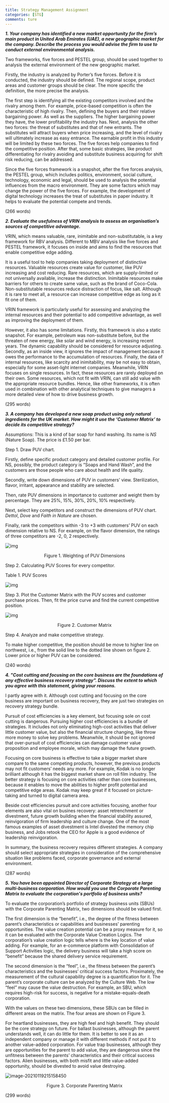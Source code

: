 ```yaml
---
title: Strategy Management Assignment
categories: [STG]
comments: ture
---
```



***1. Your company has identified a new market opportunity for the firm’s main product in United Arab Emirates (UAE), a new geographic market for the company. Describe the process you would advise the firm to use to conduct external environmental analysis.***

Two frameworks, five forces and PESTEL group, should be used together to analysis the external environment of the new geographic market. 

Firstly, the industry is analyzed by Porter’s five forces. Before it is conducted, the industry should be defined. The regional scope, product areas and customer groups should be clear. The more specific the definition, the more precise the analysis. 

The first step is identifying all the existing competitors involved and the rivalry among them. For example, price-based competition is often the characteristic of high rivalry. Then, defining the buyers and their relative bargaining power. As well as the suppliers. The higher bargaining power they have, the lower profitability the industry has. Next, analysis the other two forces: the threat of substitutes and that of new entrants. The substitutes will attract buyers when price increasing, and the level of rivalry will ultimately increase as easy entrance. The earnable profit in this industry will be limited by these two forces. The five forces help companies to find the competitive position. After that, some basic strategies, like product differentiating for rivalry avoiding and substitute business acquiring for shift risk reducing, can be addressed. 

Since the five forces framework is a snapshot, after the five forces analysis, the PESTEL group, which includes politics, environment, social culture, technology, economic and legal, should be used to analysis the potential influences from the macro environment. They are some factors which may change the power of the five forces. For example, the development of digital technology increases the treat of substitutes in paper industry. It helps to evaluate the potential compete and trends.

(266 words)

***2. Evaluate the usefulness of VRIN analysis to assess an organisation’s sources of competitive advantage.***

VRIN, which means valuable, rare, inimitable and non-substitutable, is a key framework for RBV analysis. Different to MBV analysis like five forces and PESTEL framework, it focuses on inside and aims to find the resources that enable competitive edge adding. 

It is a useful tool to help companies taking deployment of distinctive resources. Valuable resources create value for customer, like PUV increasing and cost reducing. Rare resources, which are supply-limited or not universally available, increase the distinction. Inimitable resources make barriers for others to create same value, such as the brand of Coco-Cola. Non-substitutable resources reduce distraction of focus, like salt. Although it is rare to meet all, a resource can increase competitive edge as long as it fit one of them. 

VRIN framework is particularly useful for assessing and analyzing the internal resources and their potential to add competitive advantage, as well as improving the deployment of them. 

However, it also has some limitations. Firstly, this framework is also a static snapshot. For example, petroleum was non-substitute before, but the threaten of new energy, like solar and wind energy, is increasing recent years. The dynamic capability should be considered for resource adjusting. Secondly, as an inside view, it ignores the impact of management because it owes the performance to the accumulation of resources. Finally, the data of internal resources, like scarcity and inimitability, may be not easy to obtain, especially for some asset-light internet companies. Meanwhile, VRIN focuses on single resources. In fact, these resources are rarely deployed on their own. Some resources, which not fit with VRIN, can still add value with the appropriate resource bundles. Hence, like other frameworks, it is often used in combination with other analytical techniques to give managers a more detailed view of how to drive business growth.

(295 words)

***3. A company has developed a new soap product using only natural ingredients for the UK market. How might it use the ‘Customer Matrix’ to decide its competitive strategy?*** 

 

Assumptions: This is a kind of bar soap for hand washing. Its name is *NS* (Nature Soap). The price is £1.50 per bar.

Step 1. Draw PUV chart.

Firstly, define specific product category and detailed customer profile. For NS, possibly, the product category is “Soaps and Hand Wash”, and the customers are those people who care about health and life quality.

Secondly, write down dimensions of PUV in customers’ view. Sterilization, flavor, irritant, appearance and stability are selected.

Then, rate PUV dimensions in importance to customer and weight them by percentage. They are 25%, 15%, 30%, 20%, 10% respectively. 

Next, select key competitors and construct the dimensions of PUV chart. *Dettol*, *Dove* and *Faith in Nature* are chosen.

Finally, rank the competitors within -3 to +3 with customers’ PUV on each dimension relative to NS. For example, on the flavor dimension, the ratings of three competitors are -2, 0, 2 respectively.

 

![img](D:\Documents\GitHub\blog\assets\img\Pic_STG\Assignment_Figure1.jpg) 

<center>Figure 1. Weighting of PUV Dimensions</center>

 

 

Step 2. Calculating PUV Scores for every competitor.

Table 1. PUV Scores

![img](/assets/img/Pic_STG/Assignment_Figure2.png) 

Step 3. Plot the Customer Matrix with the PUV scores and customer purchase prices. Then, fit the price curve and find the current competitive position.

![img](/assets/img/Pic_STG/Assignment_Figure2.png) 

<center>Figure 2. Customer Matrix</center>

Step 4. Analyze and make competitive strategy.

To make higher competitive, the position should be move to higher line on northwest, i.e., from the solid line to the dotted line shown on figure 2. Lower price or higher PUV can be considered.

(240 words)

***4. "Cost cutting and focusing on the core business are the foundations of any effective business recovery strategy". Discuss the extent to which you agree with this statement, giving your reasons.*** 

I partly agree with it. Although cost cutting and focusing on the core business are important on business recovery, they are just two strategies on recovery strategy bundle. 

Pursuit of cost efficiencies is a key element, but focusing sole on cost cutting is dangerous. Pursuing higher cost efficiencies is a bundle of strategies. It includes not only eliminating high-cost activities that deliver little customer value, but also the financial structure changing, like throw more money to solve key problems. Meanwhile, it should be not ignored that over-pursuit of cost efficiencies can damage customer value proposition and employee morale, which may damage the future growth.

Focusing on core business is effective to take a bigger market share compare to the same competing products, however, the previous products may not fit customers’ needs any more. For example, Kodak is no longer brilliant although it has the biggest market share on roll film industry. The better strategy is focusing on core activities rather than core businesses, because it enables to move the abilities to higher profit potential and competitive edge areas. Kodak may keep great if it focused on picture-taking and turned to digital camera area. 

Beside cost efficiencies pursuit and core activities focusing, another four elements are also vital on busines recovery: asset retrenchment or divestment, future growth building when the financial stability assured, reinvigoration of firm leadership and culture change. One of the most famous examples of asset divestment is Intel divested the memory chip business, and Jobs retook the CEO for Apple is a good evidence of leadership reinvigoration. 

In summary, the business recovery requires different strategies. A company should select appropriate strategies in consideration of the comprehensive situation like problems faced, corporate governance and external environment. 

(287 words)

***5. You have been appointed Director of Corporate Strategy at a large multi-business corporation. How would you use the Corporate Parenting Matrix to evaluate the corporation's portfolio of business units?***

To evaluate the corporation’s portfolio of strategy business units (SBUs) with the Corporate Parenting Matrix, two dimensions should be valued first.

The first dimension is the “benefit”, i.e., the degree of the fitness between parent’s characteristics or capabilities and businesses’ parenting opportunities. The value creation potential can be a proxy measure for it, so it can be evaluated with the Corporate Value Creation Logics. The corporation’s value creation logic tells where is the key location of value adding. For example, for an e-commerce platform with Consolidation of Support Activities logic, the delivery business will take a high score on “benefit” because the shared delivery service requirement.

The second dimension is the “feel”, i.e., the fitness between the parent’s characteristics and the businesses’ critical success factors. Proximately, the measurement of the cultural capability degree is a quantification for it. The parent’s corporate culture can be analyzed by the Culture Web. The low “feel” may cause the value destruction. For example, an SBU, which requires high-risk for success, is negative for a mistake-equals-death corporation.

With the values on these two dimensions, these SBUs can be filled in different areas on the matrix. The four areas are shown on Figure 3.

For heartland businesses, they are high feel and high benefit. They should be the core strategy on future. For ballast businesses, although the parent understands well, it can do little for them. It is better to see it as an independent company or manage it with different methods if not put it to another value-added corporation. For value trap businesses, although they are opportunities for the parent to add value, they are dangerous since the unfitness between the parents’ characteristics and their critical success factors. Alien businesses, with both misfit and little value-added opportunity, should be divested to avoid value destroying.

![image-20210119215158450](/assets/img/Pic_STG/Assignment_Figure3.jpg)

<center>Figure 3. Corporate Parenting Matrix</center>

(299 words)